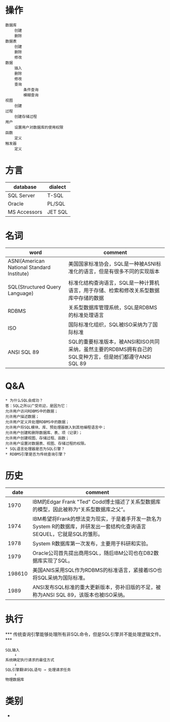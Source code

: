 # 操作
```
数据库
    创建
    删除
数据表
    创建
    删除
    修改
数据
    插入
    删除
    修改
    查询
        条件查询
        模糊查询
视图
    创建
过程
    创建存储过程
用户
    设置用户对数据库的使用权限
函数
    定义
触发器
    定义
```

# 方言
| database     | dialect |
| ------------ | ------- |
| SQL Server   | T-SQL   |
| Oracle       | PL/SQL  |
| MS Accessors | JET SQL |

# 名词
| word                                       | comment                                                                               |
| ------------------------------------------ | ------------------------------------------------------------------------------------- |
| ASNI(American National Standard Institute) | 美国国家标准协会，SQL是一种被ASNI标准化的语言，但是有很多不同的实现版本               |
| SQL(Structured Query Language)             | 标准化结构查询语言，SQL是一种计算机语言，用于存储、检索和修改关系型数据库中存储的数据 |
| RDBMS                                      | 关系型数据库管理系统，SQL是RDBMS的标准处理语言                                        |
| ISO                                        | 国际标准化组织，SQL被ISO采纳为了国际标准                                              |
| ANSI SQL 89                                | SQL的重要标准版本，被ANSI和ISO共同采纳，虽然主要的RDBMS拥有自己的SQL变种方言，但是她们都遵守ANSI SQL 89 |

# Q&A
```
* 为什么SQL会成功？
答：SQL之所以广受欢迎，是因为它：
允许用户访问RDBMS中的数据；
允许用户描述数据；
允许用户定义并处理RDBMS中的数据；
允许用户将SQL模块、库、预处理器嵌入到其他编程语言中；
允许用户创建和删除数据库、表、项（记录）；
允许用户创建视图、存储过程、函数；
允许用户设置对数据表、视图、存储过程的权限。
* SQL语言处理器是否为SQL引擎？
* RDBMS引擎是否为传统查询引擎？
```

# 历史
| date   | comment                                                                                                                 |
| ------ | ----------------------------------------------------------------------------------------------------------------------- |
| 1970   | IBM的Edgar Frank "Ted" Codd博士描述了关系型数据库的模型，因此被称为“关系型数据库之父”。                                 |
| 1974   | IBM希望将Frank的想法变为现实，于是着手开发一款名为System R的数据库，并研发出一套结构化查询语言SEQUEL，它就是SQL的雏形。 |
| 1978   | System R数据库第一次发布，主要用于科研和实验。                                                                          |
| 1979   | Oracle公司首先提出商用SQL，随后IBM公司也在DB2数据库实现了SQL。                                                          |
| 198610 | 美国ANIS采用SQL作为RDBMS的标准语言，紧接着ISO也将SQL采纳为国际标准。                                                    |
| 1989   | ANSI发布SQL标准的重大更新版本，弥补旧版的不足，被称为ANSI SQL 89，该版本也被ISO采纳。                                   |

# 执行
*** 传统查询引擎能够处理所有非SQL命令，但是SQL引擎并不能处理逻辑文件。 ***
```
SQL输入
    ↓
系统确定执行请求的最佳方式
    ↓
SQL引擎翻译SQL语句 → 处理请求任务
    ↓
物理数据库
```

# 类别
* 